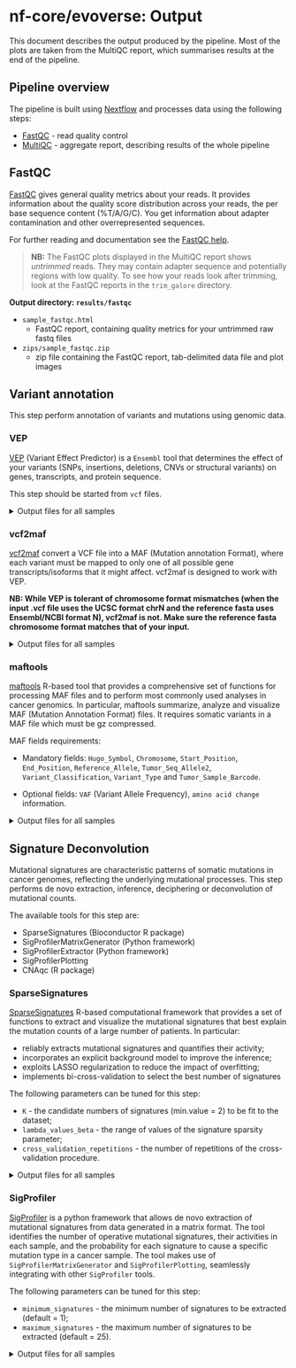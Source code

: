 # nf-core/evoverse: Output

This document describes the output produced by the pipeline. Most of the plots are taken from the MultiQC report, which summarises results at the end of the pipeline.

<!-- TODO nf-core: Write this documentation describing your workflow's output -->

## Pipeline overview

The pipeline is built using [Nextflow](https://www.nextflow.io/)
and processes data using the following steps:

* [FastQC](#fastqc) - read quality control
* [MultiQC](#multiqc) - aggregate report, describing results of the whole pipeline

## FastQC

[FastQC](http://www.bioinformatics.babraham.ac.uk/projects/fastqc/) gives general quality metrics about your reads. It provides information about the quality score distribution across your reads, the per base sequence content (%T/A/G/C). You get information about adapter contamination and other overrepresented sequences.

For further reading and documentation see the [FastQC help](http://www.bioinformatics.babraham.ac.uk/projects/fastqc/Help/).

> **NB:** The FastQC plots displayed in the MultiQC report shows _untrimmed_ reads. They may contain adapter sequence and potentially regions with low quality. To see how your reads look after trimming, look at the FastQC reports in the `trim_galore` directory.

**Output directory: `results/fastqc`**

* `sample_fastqc.html`
  * FastQC report, containing quality metrics for your untrimmed raw fastq files
* `zips/sample_fastqc.zip`
  * zip file containing the FastQC report, tab-delimited data file and plot images


## Variant annotation
This step perform annotation of variants and mutations using genomic data.

### VEP
[VEP](https://www.ensembl.org/info/docs/tools/vep/index.html) (Variant Effect Predictor) is a `Ensembl` tool that determines the effect of your variants (SNPs, insertions, deletions, CNVs or structural variants) on genes, transcripts, and protein sequence.

This step should be started from `vcf` files.

<details markdown="1">
<summary>Output files for all samples</summary>

**Output directory: `{outdir}/results/VEP/{dataset,patient,sample}/`**

- `<sample>.VEP.summary.html`
  - Summary of the VEP run to be visualised with a web browser
- `<sample>.vep.vcf.gz`
  - annotated vcf file
  </details>


### vcf2maf

[vcf2maf](https://github.com/mskcc/vcf2maf) convert a VCF file into a MAF (Mutation annotation Format), where each variant must be mapped to only one of all possible gene transcripts/isoforms that it might affect. vcf2maf is designed to work with VEP. 

**NB: While VEP is tolerant of chromosome format mismatches (when the input .vcf file uses the UCSC format chrN and the reference fasta uses Ensembl/NCBI format N), vcf2maf is not. Make sure the reference fasta chromosome format matches that of your input.**

<details markdown="1">
<summary>Output files for all samples</summary>

**Output directory: `{outdir}/results/vcf2maf/{dataset,patient,sample}/`**
- `<sample>.vcf2maf.maf`
  - annotated maf file
  </details>


### maftools

[maftools]( https://bioconductor.org/packages/release/bioc/html/maftools.html) R-based tool that provides a comprehensive set of functions for processing MAF files and to perform most commonly used analyses in cancer genomics. In particular, maftools summarize, analyze and visualize MAF (Mutation Annotation Format) files. 
It requires somatic variants in a MAF file which must be gz compressed.

MAF fields requirements:

- Mandatory fields: `Hugo_Symbol`, `Chromosome`, `Start_Position`, `End_Position`, `Reference_Allele`, `Tumor_Seq_Allele2`, `Variant_Classification`, `Variant_Type` and `Tumor_Sample_Barcode`.

- Optional fields: `VAF` (Variant Allele Frequency), `amino acid change` information.

<details markdown="1">
<summary>Output files for all samples</summary>

**Output directory: `{outdir}/results/maftools/{dataset}/`**
- `<dataset>.maftools.rds`
  - summarized MAF object
- `<dataset>.maftools.pdf`
  - summary plots
  </details>


## Signature Deconvolution

Mutational signatures are characteristic patterns of somatic mutations in cancer genomes, reflecting the underlying mutational processes. This step performs de novo extraction, inference, deciphering or deconvolution of mutational counts.

The available tools for this step are:
- SparseSignatures (Bioconductor R package)
- SigProfilerMatrixGenerator (Python framework)
- SigProfilerExtractor (Python framework)
- SigProfilerPlotting
- CNAqc (R package)

### SparseSignatures

[SparseSignatures](https://www.bioconductor.org/packages/release/bioc/html/SparseSignatures.html) R-based computational framework that provides a set of functions to extract and visualize the mutational signatures that best explain the mutation counts of a large number of patients. In particular:
- reliably extracts mutational signatures and quantifies their activity;
- incorporates an explicit background model to improve the inference;
- exploits LASSO regularization to reduce the impact of overfitting;
- implements bi-cross-validation to select the best number of signatures

The following parameters can be tuned for this step:

- `K` - the candidate numbers of signatures (min.value = 2) to be fit to the dataset;
- `lambda_values_beta` - the range of values of the signature sparsity parameter;
- `cross_validation_repetitions` - the number of repetitions of the cross-validation procedure.

<details markdown="1">
<summary>Output files for all samples</summary>

**Output directory: `{outdir}/results/SparseSignatures/{dataset}/`**
- `<dataset>.SparseSig.rds`
  - signatures best configiration object
- `<dataset>.SparseSig.pdf`
  - signatures plot
  </details>

### SigProfiler

[SigProfiler](https://osf.io/t6j7u/wiki/home/) is a python framework that allows de novo extraction of mutational signatures from data generated in a matrix format. The tool identifies the number of operative mutational signatures, their activities in each sample, and the probability for each signature to cause a specific mutation type in a cancer sample. The tool makes use of `SigProfilerMatrixGenerator` and `SigProfilerPlotting`, seamlessly integrating with other `SigProfiler` tools.

The following parameters can be tuned for this step:

- `minimum_signatures` - the minimum number of signatures to be extracted (default = 1); 
- `maximum_signatures` - the maximum number of signatures to be extracted (default = 25). 

<details markdown="1">
<summary>Output files for all samples</summary>

**Output directory: `{outdir}/results/SigProfiler/{dataset}/results`**


## MultiQC

[MultiQC](http://multiqc.info) is a visualisation tool that generates a single HTML report summarising all samples in your project. Most of the pipeline QC results are visualised in the report and further statistics are available in within the report data directory.

The pipeline has special steps which allow the software versions used to be reported in the MultiQC output for future traceability.

**Output directory: `results/multiqc`**

* `Project_multiqc_report.html`
  * MultiQC report - a standalone HTML file that can be viewed in your web browser
* `Project_multiqc_data/`
  * Directory containing parsed statistics from the different tools used in the pipeline

For more information about how to use MultiQC reports, see [http://multiqc.info](http://multiqc.info)



